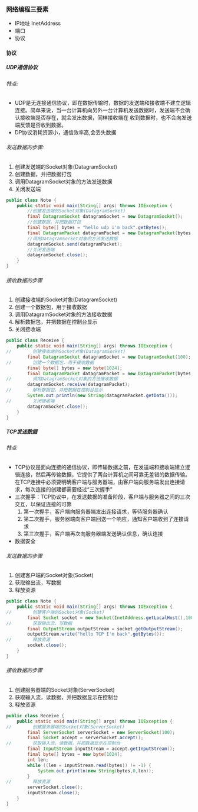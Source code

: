### 网络编程三要素

- IP地址		InetAddress
- 端口
- 协议

#### 协议

##### UDP通信协议

###### 特点:

- UDP是无连接通信协议，即在数据传输时，数据的发送端和接收端不建立逻辑连接。简单来说，当一台计算机向另外一台计算机发送数据时，发送端不会确认接收端是否存在，就会发出数据，同样接收端在
  收到数据时，也不会向发送端反馈是否收到数据。
- DP协议消耗资源小，通信效率高,会丢失数据

###### 发送数据的步骤:

1. 创建发送端的Socket对象(DatagramSocket)
2. 创建数据，并把数据打包
3. 调用DatagramSocket对象的方法发送数据
4. 关闭发送端

```Java
public class Note {
    public static void main(String[] args) throws IOException {
        //创建发送端的Socket对象(DatagramSocket)
        final DatagramSocket datagramSocket = new DatagramSocket();
        //创建数据，并把数据打包
        final byte[] bytes = "hello udp i'm back".getBytes();
        final DatagramPacket datagramPacket = new DatagramPacket(bytes, bytes.length, InetAddress.getLocalHost(), 100);
        //调用DatagramSocket对象的方法发送数据
        datagramSocket.send(datagramPacket);
        //关闭发送端
        datagramSocket.close();
    }
}
```

###### 接收数据的步骤

1. 创建接收端的Socket对象(DatagramSocket)
2. 创建一个数据包，用于接收数据
3. 调用DatagramSocket对象的方法接收数据
4. 解析数据包，并把数据在控制台显示
5. 关闭接收端

```Java
public class Receive {
    public static void main(String[] args) throws IOException {
//        创建接收端的Socket对象(DatagramSocket)
        final DatagramSocket datagramSocket = new DatagramSocket(100);
//        创建一个数据包，用于接收数据
        final byte[] bytes = new byte[1024];
        final DatagramPacket datagramPacket = new DatagramPacket(bytes, bytes.length);
//        调用DatagramSocket对象的方法接收数据
        datagramSocket.receive(datagramPacket);
//        解析数据包，并把数据在控制台显示
        System.out.println(new String(datagramPacket.getData()));
//        关闭接收端
        datagramSocket.close();
    }
}
```

##### TCP发送数据

###### 特点

- TCP协议是面向连接的通信协议，即传输数据之前，在发送端和接收端建立逻辑连接，然后再传输数据，它提供了两台计算机之间可靠无差错的数据传输。在TCP连接中必须要明确客户端与服务器端，由客户端向服务端发出连接请求，每次连接的创建都需要经过“三次握手”
- 三次握手：TCP协议中，在发送数据的准备阶段，客户端与服务器之间的三次交互，以保证连接的可靠
  1. 第一次握手，客户端向服务器端发出连接请求，等待服务器确认
  2. 第二次握手，服务器端向客户端回送一个响应，通知客户端收到了连接请求
  3. 第三次握手，客户端再次向服务器端发送确认信息，确认连接
- 数据安全

###### 发送数据的步骤

1. 创建客户端的Socket对象(Socket)
2. 获取输出流，写数据
3. 释放资源

```Java
public class Note {
    public static void main(String[] args) throws IOException {
//        创建客户端的Socket对象(Socket)
        final Socket socket = new Socket(InetAddress.getLocalHost(),100);
//        获取输出流，写数据
        final OutputStream outputStream = socket.getOutputStream();
        outputStream.write("hello TCP I'm back".getBytes());
//        释放资源
        socket.close();
    }
}
```

###### 接收数据的步骤

1. 创建服务器端的Socket对象(ServerSocket)
2. 获取输入流，读数据，并把数据显示在控制台
3. 释放资源

```java
public class Receive {
    public static void main(String[] args) throws IOException {
//        创建服务器端的Socket对象(ServerSocket)
        final ServerSocket serverSocket = new ServerSocket(100);
        final Socket accept = serverSocket.accept();
//        获取输入流，读数据，并把数据显示在控制台
        final InputStream inputStream = accept.getInputStream();
        final byte[] bytes = new byte[1024];
        int len;
        while ((len = inputStream.read(bytes)) != -1) {
            System.out.println(new String(bytes,0,len));
        }
//        释放资源
        serverSocket.close();
        inputStream.close();
    }
}
```

